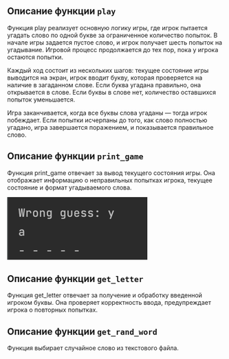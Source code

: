 ## Описание функции `play`

Функция play реализует основную логику игры, где игрок пытается угадать слово по одной букве за ограниченное количество попыток. В начале игры задается пустое слово, и игрок получает шесть попыток на угадывание. Игровой процесс продолжается до тех пор, пока у игрока остаются попытки.

Каждый ход состоит из нескольких шагов: текущее состояние игры выводится на экран, игрок вводит букву, которая проверяется на наличие в загаданном слове. Если буква угадана правильно, она открывается в слове. Если буквы в слове нет, количество оставшихся попыток уменьшается.

Игра заканчивается, когда все буквы слова угаданы — тогда игрок побеждает. Если попытки исчерпаны до того, как слово полностью угадано, игра завершается поражением, и показывается правильное слово.

## Описание функции `print_game`

Функция print_game отвечает за вывод текущего состояния игры. Она отображает информацию о неправильных попытках игрока, текущее состояние и формат угадываемого слова.

![Пример работы](https://raw.githubusercontent.com/Eugene-Bykovsky/devman/refs/heads/main/code-reading/images/print_game.png)

## Описание функции `get_letter`

Функция get_letter отвечает за получение и обработку введенной игроком буквы. Она проверяет корректность ввода, предупреждает игрока о повторных попытках.

## Описание функции `get_rand_word`

Функция выбирает случайное слово из текстового файла.